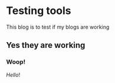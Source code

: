 # Testing tools

This blog is to test if my blogs are working

## Yes they are working

### Woop!

$Hello!$
